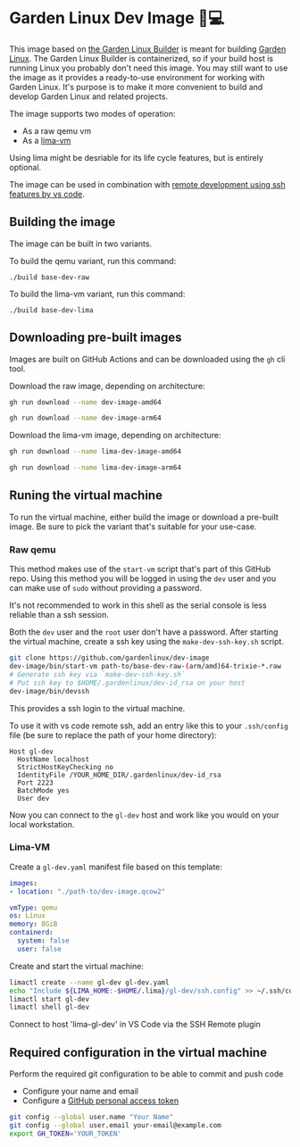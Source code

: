 # Garden Linux Dev Image 🐧💻

This image based on [the Garden Linux Builder](https://github.com/gardenlinux/builder) is meant for building [Garden Linux](https://gardenlinux.io/).
The Garden Linux Builder is containerized, so if your build host is running Linux you probably don't need this image.
You may still want to use the image as it provides a ready-to-use environment for working with Garden Linux.
It's purpose is to make it more convenient to build and develop Garden Linux and related projects.

The image supports two modes of operation:
- As a raw qemu vm
- As a [lima-vm](https://lima-vm.io/)

Using lima might be desriable for its life cycle features, but is entirely optional.

The image can be used in combination with [remote development using ssh features by vs code](https://code.visualstudio.com/docs/remote/ssh).

## Building the image

The image can be built in two variants.

To build the qemu variant, run this command:

```
./build base-dev-raw
```

To build the lima-vm variant, run this command:

```
./build base-dev-lima
```

## Downloading pre-built images

Images are built on GitHub Actions and can be downloaded using the `gh` cli tool.

Download the raw image, depending on architecture:

```bash
gh run download --name dev-image-amd64
```

```bash
gh run download --name dev-image-arm64
```

Download the lima-vm image, depending on architecture:

```bash
gh run download --name lima-dev-image-amd64
```

```bash
gh run download --name lima-dev-image-arm64
```

## Runing the virtual machine

To run the virtual machine, either build the image or download a pre-built image.
Be sure to pick the variant that's suitable for your use-case.

### Raw qemu

This method makes use of the `start-vm` script that's part of this GitHub repo.
Using this method you will be logged in using the `dev` user and you can make use of `sudo` without providing a password.

It's not recommended to work in this shell as the serial console is less reliable than a ssh session.

Both the `dev` user and the `root` user don't have a password.
After starting the virtual machine, create a ssh key using the `make-dev-ssh-key.sh` script.

```bash
git clone https://github.com/gardenlinux/dev-image
dev-image/bin/start-vm path-to/base-dev-raw-(arm/amd)64-trixie-*.raw
# Generate ssh key via `make-dev-ssh-key.sh`
# Put ssh key to $HOME/.gardenlinux/dev-id_rsa on your host
dev-image/bin/devssh
```

This provides a ssh login to the virtual machine.

To use it with vs code remote ssh, add an entry like this to your `.ssh/config` file (be sure to replace the path of your home directory):

```
Host gl-dev
  HostName localhost
  StrictHostKeyChecking no
  IdentityFile /YOUR_HOME_DIR/.gardenlinux/dev-id_rsa
  Port 2223
  BatchMode yes
  User dev
```

Now you can connect to the `gl-dev` host and work like you would on your local workstation.

### Lima-VM

Create a `gl-dev.yaml` manifest file based on this template:

```yaml
images:
- location: "./path-to/dev-image.qcow2"

vmType: qemu
os: Linux
memory: 8GiB
containerd:
  system: false
  user: false
```

Create and start the virtual machine:

```bash
limactl create --name gl-dev gl-dev.yaml
echo "Include ${LIMA_HOME:-$HOME/.lima}/gl-dev/ssh.config" >> ~/.ssh/config
limactl start gl-dev
limactl shell gl-dev
```

Connect to host 'lima-gl-dev' in VS Code via the SSH Remote plugin

## Required configuration in the virtual machine

Perform the required git configuration to be able to commit and push code
  - Configure your name and email
  - Configure a [GitHub personal access token](https://docs.github.com/en/authentication/keeping-your-account-and-data-secure/managing-your-personal-access-tokens)

```bash
git config --global user.name "Your Name"
git config --global user.email your-email@example.com
export GH_TOKEN='YOUR_TOKEN'
```
